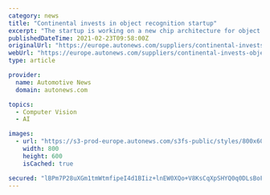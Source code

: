 ```yaml
---
category: news
title: "Continental invests in object recognition startup"
excerpt: "The startup is working on a new chip architecture for object recognition in real time based on artificial intelligence, Continental said on Tuesday in a statement. The supplier said it expects the ..."
publishedDateTime: 2021-02-23T09:58:00Z
originalUrl: "https://europe.autonews.com/suppliers/continental-invests-object-recognition-startup"
webUrl: "https://europe.autonews.com/suppliers/continental-invests-object-recognition-startup"
type: article

provider:
  name: Automotive News
  domain: autonews.com

topics:
  - Computer Vision
  - AI

images:
  - url: "https://s3-prod-europe.autonews.com/s3fs-public/styles/800x600/public/Continental%20grille%20web_2.jpg"
    width: 800
    height: 600
    isCached: true

secured: "lBPm7P28uXGm1tmWtmfipeI4d1BIiz+lnEW0XQo+V8KsCqXpSHYQ0q0DLsBoF+Cs5jUlnGCQGXRE9asiuefIEncf+lSku6VL821e1V/2/oWlwkOb0YVGOeM25espupc9EF8RExJlibNzYltC87w+myZOO8+2+/roBz0wTWVhFuqk3PjeXGoPwnx2hZEBe/u0YTbiC3Y9xzk7vkG/1sguuTG169vsPUrP5wwVP/VdT7jBsqCR3xNSBaw/3VRxHonfu+khpicYTMHymklnOA4U7YcnS4npwqAZhFshrS07FjyjrZvElNV9M/vZwbqzlV5bwAZoEzvvYeFa9Nxk7uHhYN3BGF9KjWpq/+khroi7H0w=;MUrSYnv6BuiFsm5w/GOSUg=="
---
```


